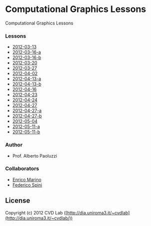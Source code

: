 # Computational Graphics Lessons

Computational Graphics Lessons

### Lessons

- [2012-03-13](https://github.com/cvdlab/cg-lessons/blob/master/lessons/2012-03-13/2012-03-13.pdf)
- [2012-03-16-a](https://github.com/cvdlab/cg-lessons/blob/master/lessons/2012-03-16-a/2012-03-16-a.pdf)
- [2012-03-16-b](https://github.com/cvdlab/cg-lessons/blob/master/lessons/2012-03-16-b/2012-03-16-b.pdf)
- [2012-03-20](https://github.com/cvdlab/cg-lessons/blob/master/lessons/2012-03-20/2012-03-20.pdf)
- [2012-03-27](https://github.com/cvdlab/cg-lessons/blob/master/lessons/2012-03-27/2012-03-27.pdf)
- [2012-04-02](https://github.com/cvdlab/cg-lessons/blob/master/lessons/2012-04-02/2012-04-02.js)
- [2012-04-13-a](https://github.com/cvdlab/cg-lessons/blob/master/lessons/2012-04-13-a/2012-04-13-a.pdf)
- [2012-04-13-b](https://github.com/cvdlab/cg-lessons/blob/master/lessons/2012-04-13-b/2012-04-13-b.pdf)
- [2012-04-16](https://github.com/cvdlab/cg-lessons/blob/master/lessons/2012-04-16/2012-04-16.pdf)
- [2012-04-23](https://github.com/cvdlab/cg-lessons/blob/master/lessons/2012-04-23/2012-04-23.pdf)
- [2012-04-24](https://github.com/cvdlab/cg-lessons/blob/master/lessons/2012-04-24/2012-04-24.pdf)
- [2012-04-27](https://github.com/cvdlab/cg-lessons/blob/master/lessons/2012-04-27/Readme.md)
- [2012-04-27-a](https://github.com/cvdlab/cg-lessons/blob/master/lessons/2012-04-27-a/2012-04-27-a.pdf)
- [2012-04-27-b](https://github.com/cvdlab/cg-lessons/blob/master/lessons/2012-04-27-b/2012-04-27-b.pdf)
- [2012-05-04](https://github.com/cvdlab/cg-lessons/blob/master/lessons/2012-05-04/)
- [2012-05-11-a](https://github.com/cvdlab/cg-lessons/blob/master/lessons/2012-05-11-a/2012-05-11-a.pdf)
- [2012-05-11-b](https://github.com/cvdlab/cg-lessons/blob/master/lessons/2012-05-11-b/2012-05-11-b.pdf)

### Author

- Prof. Alberto Paoluzzi

### Collaborators

- [Enrico Marino](http://onirame.no.de)
- [Federico Spini](http://spini.no.de)

## License

Copyright (c) 2012 CVD Lab ([http://dia.uniroma3.it/~cvdlab](http://dia.uniroma3.it/~cvdlab/))